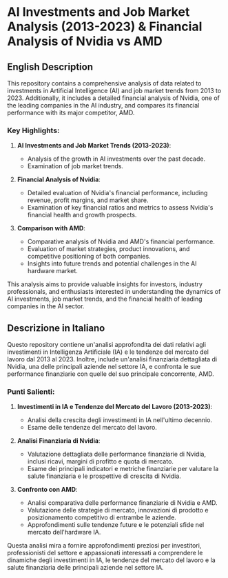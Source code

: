 # AI Investments and Job Market Analysis (2013-2023) & Financial Analysis of Nvidia vs AMD

## English Description

This repository contains a comprehensive analysis of data related to investments in Artificial Intelligence (AI) and job market trends from 2013 to 2023. Additionally, it includes a detailed financial analysis of Nvidia, one of the leading companies in the AI industry, and compares its financial performance with its major competitor, AMD.

### Key Highlights:
1. **AI Investments and Job Market Trends (2013-2023)**:
   - Analysis of the growth in AI investments over the past decade.
   - Examination of job market trends.

2. **Financial Analysis of Nvidia**:
   - Detailed evaluation of Nvidia's financial performance, including revenue, profit margins, and market share.
   - Examination of key financial ratios and metrics to assess Nvidia's financial health and growth prospects.

3. **Comparison with AMD**:
   - Comparative analysis of Nvidia and AMD's financial performance.
   - Evaluation of market strategies, product innovations, and competitive positioning of both companies.
   - Insights into future trends and potential challenges in the AI hardware market.

This analysis aims to provide valuable insights for investors, industry professionals, and enthusiasts interested in understanding the dynamics of AI investments, job market trends, and the financial health of leading companies in the AI sector.

## Descrizione in Italiano

Questo repository contiene un'analisi approfondita dei dati relativi agli investimenti in Intelligenza Artificiale (IA) e le tendenze del mercato del lavoro dal 2013 al 2023. Inoltre, include un'analisi finanziaria dettagliata di Nvidia, una delle principali aziende nel settore IA, e confronta le sue performance finanziarie con quelle del suo principale concorrente, AMD.

### Punti Salienti:
1. **Investimenti in IA e Tendenze del Mercato del Lavoro (2013-2023)**:
   - Analisi della crescita degli investimenti in IA nell'ultimo decennio.
   - Esame delle tendenze del mercato del lavoro.

2. **Analisi Finanziaria di Nvidia**:
   - Valutazione dettagliata delle performance finanziarie di Nvidia, inclusi ricavi, margini di profitto e quota di mercato.
   - Esame dei principali indicatori e metriche finanziarie per valutare la salute finanziaria e le prospettive di crescita di Nvidia.

3. **Confronto con AMD**:
   - Analisi comparativa delle performance finanziarie di Nvidia e AMD.
   - Valutazione delle strategie di mercato, innovazioni di prodotto e posizionamento competitivo di entrambe le aziende.
   - Approfondimenti sulle tendenze future e le potenziali sfide nel mercato dell'hardware IA.

Questa analisi mira a fornire approfondimenti preziosi per investitori, professionisti del settore e appassionati interessati a comprendere le dinamiche degli investimenti in IA, le tendenze del mercato del lavoro e la salute finanziaria delle principali aziende nel settore IA.
